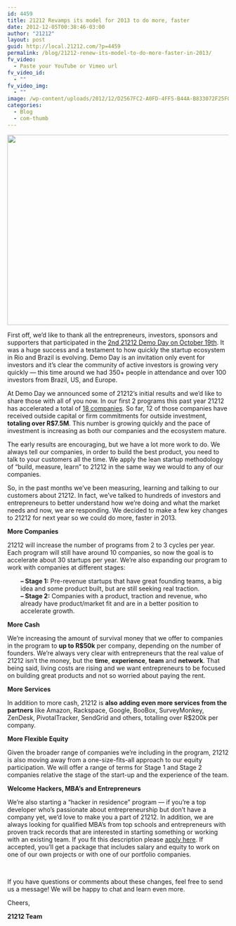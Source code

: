 ```yaml
---
id: 4459
title: 21212 Revamps its model for 2013 to do more, faster
date: 2012-12-05T00:38:46-03:00
author: "21212"
layout: post
guid: http://local.21212.com/?p=4459
permalink: /blog/21212-renew-its-model-to-do-more-faster-in-2013/
fv_video:
  - Paste your YouTube or Vimeo url
fv_video_id:
  - ""
fv_video_img:
  - ""
image: /wp-content/uploads/2012/12/D2567FC2-A0FD-4FF5-B44A-B833072F25F0-2-e1354674201644.jpeg
categories:
  - Blog
  - com-thumb
---
```

<img class="aligncenter size-full wp-image-4463" title="21212_numbers2" src="http://local.21212.com/wp-content/uploads/2012/12/Captura-de-Tela-2012-12-05-às-00.23.23-e1354674757610.png" alt="" width="538" height="433" srcset="http://localhost:8080/wp-content/uploads/2012/12/Captura-de-Tela-2012-12-05-às-00.23.23-e1354674757610.png 538w, http://localhost:8080/wp-content/uploads/2012/12/Captura-de-Tela-2012-12-05-às-00.23.23-e1354674757610-300x241.png 300w" sizes="(max-width: 538px) 100vw, 538px" />

First off, we’d like to thank all the entrepreneurs, investors, sponsors and supporters that participated in the <a title="21212 Demo Day" href="http://demoday.21212.com/" target="_blank">2nd 21212 Demo Day on October 19th</a>. It was a huge success and a testament to how quickly the startup ecosystem in Rio and Brazil is evolving. Demo Day is an invitation only event for investors and it’s clear the community of active investors is growing very quickly &#8212; this time around we had 350+ people in attendance and over 100 investors from Brazil, US, and Europe.

At Demo Day we announced some of 21212’s initial results and we’d like to share those with all of you now. In our first 2 programs this past year 21212 has accelerated a total of <a title="Companies" href="http://local.21212.com/companies/" target="_blank">18 companies</a>. So far, 12 of those companies have received outside capital or firm commitments for outside investment, <strong style="font-weight: bold;">totaling over R$7.5M</strong>. This number is growing quickly and the pace of investment is increasing as both our companies and the ecosystem mature.

The early results are encouraging, but we have a lot more work to do. We always tell our companies, in order to build the best product, you need to talk to your customers all the time. We apply the lean startup methodology of “build, measure, learn” to 21212 in the same way we would to any of our companies.

So, in the past months we’ve been measuring, learning and talking to our customers about 21212. In fact, we’ve talked to hundreds of investors and entrepreneurs to better understand how we’re doing and what the market needs and now, we are responding. We decided to make a few key changes to 21212 for next year so we could do more, faster in 2013.

<strong style="font-weight: bold;">More Companies</strong>
  
21212 will increase the number of programs from 2 to 3 cycles per year. Each program will still have around 10 companies, so now the goal is to accelerate about 30 startups per year. We’re also expanding our program to work with companies at different stages:

<p style="padding-left: 30px;">
  <strong style="font-weight: bold;">&#8211; Stage 1:</strong> Pre-revenue startups that have great founding teams, a big idea and some product built, but are still seeking real traction.<br /> <strong style="font-weight: bold;">&#8211; Stage 2:</strong> Companies with a product, traction and revenue, who already have product/market fit and are in a better position to accelerate growth.
</p>

<strong style="font-weight: bold;">More Cash</strong>
  
We’re increasing the amount of survival money that we offer to companies in the program to <strong style="font-weight: bold;">up to R$50k</strong> per company, depending on the number of founders. We’re always very clear with entrepreneurs that the real value of 21212 isn’t the money, but the <strong style="font-weight: bold;">time</strong>, <strong style="font-weight: bold;">experience</strong>, <strong style="font-weight: bold;">team</strong> and <strong style="font-weight: bold;">network</strong>. That being said, living costs are rising and we want entrepreneurs to be focused on building great products and not so worried about paying the rent.

<strong style="font-weight: bold;">More Services</strong>
  
In addition to more cash, 21212 is <strong style="font-weight: bold;">also adding even more services from the partners</strong> like Amazon, Rackspace, Google, BooBox, SurveyMonkey, ZenDesk, PivotalTracker, SendGrid and others, totalling over R$200k per company.

<strong style="font-weight: bold;">More Flexible Equity</strong>
  
Given the broader range of companies we’re including in the program, 21212 is also moving away from a one-size-fits-all approach to our equity participation. We will offer a range of terms for Stage 1 and Stage 2 companies relative the stage of the start-up and the experience of the team.

<strong style="font-weight: bold;">Welcome Hackers, MBA’s and Entrepreneurs</strong>
  
We’re also starting a “hacker in residence” program &#8212; if you’re a top developer who’s passionate about entrepreneurship but don’t have a company yet, we’d love to make you a part of 21212. In addition, we are always looking for qualified MBA’s from top schools and entrepreneurs with proven track records that are interested in starting something or working with an existing team. If you fit this description please <a title="Apply Here" href="https://docs.google.com/a/21212.com/spreadsheet/viewform?formkey=dFNlSzFWRmpCeHRJV0FVR0VqNjE5ZUE6MQ#gid=0" target="_blank">apply here</a>. If accepted, you’ll get a package that includes salary and equity to work on one of our own projects or with one of our portfolio companies.

&nbsp;

If you have questions or comments about these changes, feel free to send us a message! We will be happy to chat and learn even more.

Cheers,

**21212 Team**

&nbsp;